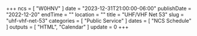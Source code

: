 +++
ncs = [ "W0HNV" ]
date = "2023-12-31T21:00:00-06:00"
publishDate = "2022-12-20"
endTime = ""
location = ""
title = "UHF/VHF Net 53"
slug = "uhf-vhf-net-53"
categories = [ "Public Service" ]
dates = [ "NCS Schedule" ]
outputs = [ "HTML", "Calendar" ]
update = 0
+++
